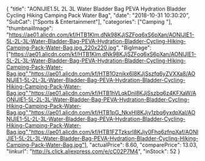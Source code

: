 {
	"title": "AONIJIE1.5L  2L  3L Water Bladder Bag PEVA Hydration Bladder Cycling Hiking Camping Pack Water Bag",
	"date": "2018-10-31 10:30:20",
	"SubCat": ["Sports & Entertainment"],
	"categories": ["Camping "],
	"thumbnailImage": "https://ae01.alicdn.com/kf/HTB1Klm.dNk98KJjSZFoq6xS6pXan/AONIJIE1-5L-2L-3L-Water-Bladder-Bag-PEVA-Hydration-Bladder-Cycling-Hiking-Camping-Pack-Water-Bag.jpg_220x220.jpg",
	"BigImage": ["https://ae01.alicdn.com/kf/HTB1Klm.dNk98KJjSZFoq6xS6pXan/AONIJIE1-5L-2L-3L-Water-Bladder-Bag-PEVA-Hydration-Bladder-Cycling-Hiking-Camping-Pack-Water-Bag.jpg","https://ae01.alicdn.com/kf/HTB1Oznikx6I8KJjSszfq6yZVXXa8/AONIJIE1-5L-2L-3L-Water-Bladder-Bag-PEVA-Hydration-Bladder-Cycling-Hiking-Camping-Pack-Water-Bag.jpg","https://ae01.alicdn.com/kf/HTB1hVLqkDnI8KJjSszbq6z4KFXaW/AONIJIE1-5L-2L-3L-Water-Bladder-Bag-PEVA-Hydration-Bladder-Cycling-Hiking-Camping-Pack-Water-Bag.jpg","https://ae01.alicdn.com/kf/HTB1pG_NkxHI8KJjy1zbq6yxdpXaI/AONIJIE1-5L-2L-3L-Water-Bladder-Bag-PEVA-Hydration-Bladder-Cycling-Hiking-Camping-Pack-Water-Bag.jpg","https://ae01.alicdn.com/kf/HTB1FZTzksrI8KJjy0Fhq6zfnpXaf/AONIJIE1-5L-2L-3L-Water-Bladder-Bag-PEVA-Hydration-Bladder-Cycling-Hiking-Camping-Pack-Water-Bag.jpg"],
	"actualPrice": 8.60,
	"comparePrice": 13.03,
	"linkurl": "http://s.click.aliexpress.com/e/cC02P7M4",
	"inStock": 52
}
